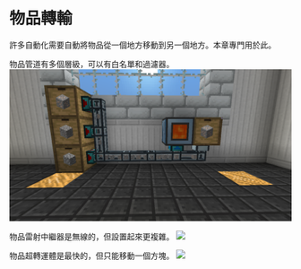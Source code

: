 # 物品轉輸

許多自動化需要自動將物品從一個地方移動到另一個地方。本章專門用於此。

物品管道有多個層級，可以有白名單和過濾器。
![](../filters.png)

物品雷射中繼器是無線的，但設置起來更複雜。
![](/aa/advanced.png)

物品超轉運體是最快的，但只能移動一個方塊。
![](/tesslocators/tesslocator.png)
